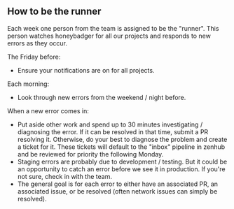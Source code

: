## How to be the runner

Each week one person from the team is assigned to be the "runner". This person watches honeybadger for all our projects and responds to new errors as they occur.

The Friday before:
- Ensure your notifications are on for all projects.

Each morning:
- Look through new errors from the weekend / night before.

When a new error comes in:
- Put aside other work and spend up to 30 minutes investigating / diagnosing the error. If it can be resolved in that time, submit a PR resolving it. Otherwise, do your best to diagnose the problem and create a ticket for it. These tickets will default to the "inbox" pipeline in zenhub and be reviewed for priority the following Monday.
- Staging errors are probably due to development / testing. But it could be an opportunity to catch an error before we see it in production. If you're not sure, check in with the team.
- The general goal is for each error to either have an associated PR, an associated issue, or be resolved (often network issues can simply be resolved).
